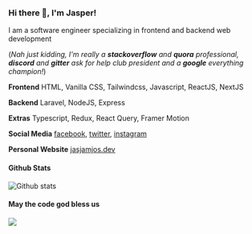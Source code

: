 
### Hi there 👋, I'm Jasper!
I am a software engineer specializing in frontend and backend web development

(*Nah just kidding, I'm really a **stackoverflow** and **quora** professional, **discord** and **gitter** ask for help club president and a **google** everything champion!*)

**Frontend**
HTML, Vanilla CSS, Tailwindcss, Javascript, ReactJS, NextJS

**Backend**
Laravel, NodeJS, Express

**Extras**
Typescript, Redux, React Query, Framer Motion

**Social Media**
[facebook](https://www.facebook.com/jasjamjos/), [twitter](https://twitter.com/@jasjamjos/), [instagram](https://www.instagram.com/jasjamjos/)

**Personal Website**
[jasjamjos.dev](https://jasjamjos.dev/)

#### Github Stats
![Github stats](https://github-readme-stats.vercel.app/api?username=jasjamjos&show_icons=true)


#### May the code god bless us
![](https://i.imgur.com/OOpRj.gif)
